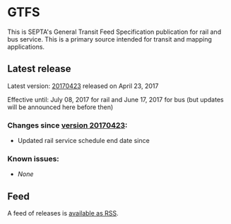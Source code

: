 # GTFS

This is SEPTA's General Transit Feed Specification publication for rail and bus service. This is a primary source intended for transit and mapping applications.

## Latest release

Latest version: [20170423](https://github.com/septadev/GTFS/releases/tag/v20170423) released on April 23, 2017

Effective until: July 08, 2017 for rail and June 17, 2017 for bus (but updates will be announced here before then)

### Changes since [version 20170423](https://github.com/septadev/GTFS/releases/tag/v20170423):

* Updated rail service schedule end date since 

### Known issues:

* *None*

## Feed

A feed of releases is [available as RSS](https://github.com/septadev/GTFS/releases.atom).
